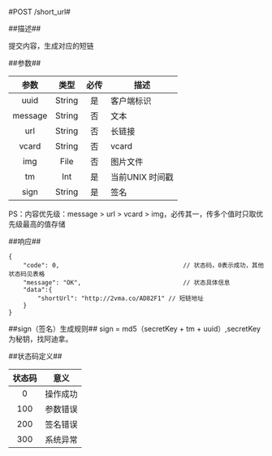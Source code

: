 #POST /short_url#

##描述##

提交内容，生成对应的短链


##参数##

| 参数         	| 类型         	| 必传	| 描述  					|
|:-------------:|:-------------:|:-----:| ---------------------	|
| uuid      	| String 		| 是		| 客户端标识 				|
| message		| String 		| 否		| 文本				 	|
| url			| String		| 否		| 长链接					|
| vcard			| String		| 否		| vcard					|
| img			| File			| 否		| 图片文件				|
| tm      		| Int       	| 是		| 当前UNIX 时间戳 		|
| sign 			| String      	| 是		| 签名 					|

PS：内容优先级：message > url > vcard > img，必传其一，传多个值时只取优先级最高的值存储


##响应##

	{
		"code": 0,									// 状态码，0表示成功，其他状态码见表格
		"message": "OK",							// 状态具体信息
		"data":{
			"shortUrl": "http://2vma.co/AD82F1"	// 短链地址
		}
	}

##sign（签名）生成规则##
sign = md5（secretKey + tm + uuid）,secretKey为秘钥，找阿迪拿。

##状态码定义##

| 状态码         | 意义         	|
|:-------------:|:-------------:|
| 0		      	| 操作成功 		|
| 100		    | 参数错误 		|
| 200		    | 签名错误 		|
| 300		    | 系统异常 		|